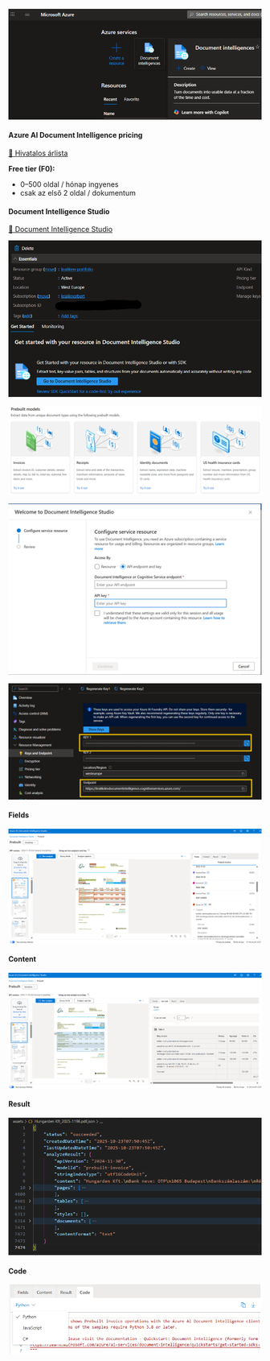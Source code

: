 ![Azure Portal Document Intelligence](./images/di_screenshot_01.png)

#### Azure AI Document Intelligence pricing

[🔗 Hivatalos árlista](https://azure.microsoft.com/en-gb/pricing/details/ai-document-intelligence/)


**Free tier (F0):**
- 0–500 oldal / hónap ingyenes
- csak az első 2 oldal / dokumentum

#### Document Intelligence Studio

[🔗 Document Intelligence Studio](https://documentintelligence.ai.azure.com/studio/)

![Document Intelligence Studio](./images/document_intelligence_studio.png)

![Prebuilt models](./images/prebuilt_models.png)

![Configure service resource](./images/configure_service_resource.png)

![Keys and Endpoint](./images/keys_and_endpoint.png)

#### Fields

![Hungarden Analysis Fields](./images/hungarden_analysis_fields.png)

#### Content

![Hungarden Analysis Content](./images/hungarden_analysis_content.png)

#### Result

![Hungarden JSON](./images/hungarden_json.png)

#### Code

![Hungarden code](./images/hungarden_code.png)



